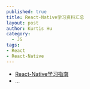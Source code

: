 ```yaml
--- 
published: true
title: React-Native学习资料汇总
layout: post
author: Kurtis Hu
category: 
  - JS
tags: 
- React
- React-Native
---
```



* [React-Native学习指南](https://github.com/ele828/react-native-guide)
* ...



<br/>

